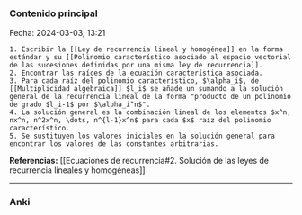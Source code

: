 ### Contenido principal

Fecha: 2024-03-03, 13:21

```ad-note
1. Escribir la [[Ley de recurrencia lineal y homogénea]] en la forma estándar y su [[Polinomio característico asociado al espacio vectorial de las sucesiones definidas por una misma ley de recurrencia]].
2. Encontrar las raíces de la ecuación característica asociada.
3. Para cada raíz del polinomio característico, $\alpha_i$, de [[Multiplicidad algebraica]] $l_i$ se añade un sumando a la solución general de la recurrencia lineal de la forma "producto de un polinomio de grado $l_i-1$ por $\alpha_i^n$".
4. La solución general es la combinación lineal de los elementos $x^n, nx^n, n^2x^n, \dots, n^{l-1}x^n$ para cada $x$ raíz del polinomio característico.
5. Se sustituyen los valores iniciales en la solución general para encontrar los valores de las constantes arbitrarias.
```


**Referencias:** [[Ecuaciones de recurrencia#2. Solución de las leyes de recurrencia lineales y homogéneas]]

---
### Anki
